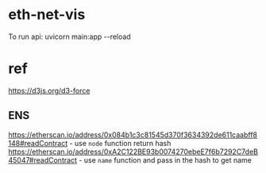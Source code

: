 # eth-net-vis

To run api: uvicorn main:app --reload

# ref
https://d3js.org/d3-force


## ENS
https://etherscan.io/address/0x084b1c3c81545d370f3634392de611caabff8148#readContract - use `node` function return hash
https://etherscan.io/address/0xA2C122BE93b0074270ebeE7f6b7292C7deB45047#readContract - use `name` function and pass in the hash to get name
